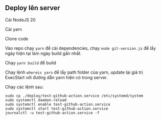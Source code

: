 ## Deploy lên server

Cài NodeJS 20

Cài yarn

Clone code

Vào repo chạy `yarn` để cài dependencies, chạy `node git-version.js` để lấy ngày hiện tại làm ngày build gần nhất.

Chạy `yarn build` để build

Chạy lệnh `whereis yarn` để lấy path folder của yarn, update lại giá trị ExecStart với đường dẫn yarn hiện có trong server.

Chạy các lệnh sau:
```
sudo cp ./deploy/test-github-action.service /etc/systemd/system
sudo systemctl daemon-reload
sudo systemctl enable test-github-action.service
sudo systemctl start test-github-action.service
journalctl -u test-github-action.service -f
```